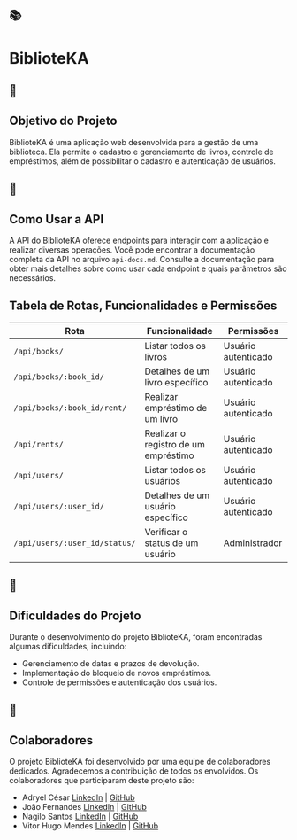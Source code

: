 

## :books: <h1>BiblioteKA</h1>

## :dart: <h2>Objetivo do Projeto</h2>
	
BiblioteKA é uma aplicação web desenvolvida para a gestão de uma biblioteca. Ela permite o cadastro e gerenciamento de livros, controle de empréstimos, além de possibilitar o cadastro e autenticação de usuários.

## :rocket: <h2>Como Usar a API</h2>
	
A API do BiblioteKA oferece endpoints para interagir com a aplicação e realizar diversas operações. Você pode encontrar a documentação completa da API no arquivo <code>api-docs.md</code>. Consulte a documentação para obter mais detalhes sobre como usar cada endpoint e quais parâmetros são necessários.


<h2>Tabela de Rotas, Funcionalidades e Permissões</h2>

|Rota                            |Funcionalidade                        |Permissões        |
|--------------------------------|--------------------------------------|------------------|
|`/api/books/`                   |Listar todos os livros                 |Usuário autenticado|
|`/api/books/:book_id/`          |Detalhes de um livro específico        |Usuário autenticado|
|`/api/books/:book_id/rent/`     |Realizar empréstimo de um livro        |Usuário autenticado|
|`/api/rents/`                   |Realizar o registro de um empréstimo   |Usuário autenticado|
|`/api/users/`                   |Listar todos os usuários               |Usuário autenticado|
|`/api/users/:user_id/`          |Detalhes de um usuário específico      |Usuário autenticado|
|`/api/users/:user_id/status/`   |Verificar o status de um usuário       |Administrador      |

## :wrench: <h2>Dificuldades do Projeto</h2>

Durante o desenvolvimento do projeto BiblioteKA, foram encontradas algumas dificuldades, incluindo:

- Gerenciamento de datas e prazos de devolução.
- Implementação do bloqueio de novos empréstimos.
- Controle de permissões e autenticação dos usuários.

## :handshake: <h2>Colaboradores</h2>

O projeto BiblioteKA foi desenvolvido por uma equipe de colaboradores dedicados. Agradecemos a contribuição de todos os envolvidos. Os colaboradores que participaram deste projeto são:
	
- Adryel César <a href="https://www.linkedin.com/in/adryel-bueno">LinkedIn</a> | <a href="https://github.com/adryel01">GitHub</a>
- João Fernandes <a href="">LinkedIn</a> | <a href="https://github.com/ja1rocambole">GitHub</a>
- Nagilo Santos <a href="https://www.linkedin.com/in/nagilo-santos-bb1b93199/">LinkedIn</a> | <a href="https://github.com/nagilosantos">GitHub</a>
- Vitor Hugo Mendes <a href="https://www.linkedin.com/in/vitorhugomendes/">LinkedIn</a> | <a href="https://github.com/vitorhugomendes">GitHub</a>
		
